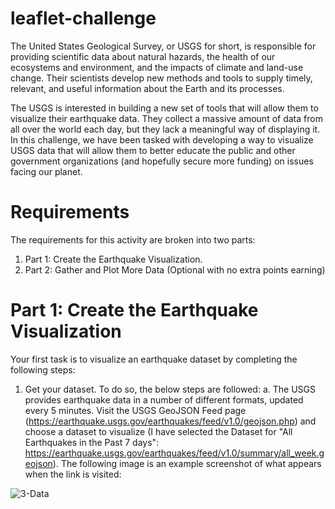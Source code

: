 # leaflet-challenge
The United States Geological Survey, or USGS for short, is responsible for providing scientific data about natural hazards, the health of our ecosystems and environment, and the impacts of climate and land-use change. Their scientists develop new methods and tools to supply timely, relevant, and useful information about the Earth and its processes.

The USGS is interested in building a new set of tools that will allow them to visualize their earthquake data. They collect a massive amount of data from all over the world each day, but they lack a meaningful way of displaying it. In this challenge, we have been tasked with developing a way to visualize USGS data that will allow them to better educate the public and other government organizations (and hopefully secure more funding) on issues facing our planet.

# Requirements
The requirements for this activity are broken into two parts:
1. Part 1: Create the Earthquake Visualization.
2. Part 2: Gather and Plot More Data (Optional with no extra points earning)

# Part 1: Create the Earthquake Visualization
Your first task is to visualize an earthquake dataset by completing the following steps:

1. Get your dataset. To do so, the below steps are followed:
   a. The USGS provides earthquake data in a number of different formats, updated every 5 minutes. Visit the USGS GeoJSON Feed page (https://earthquake.usgs.gov/earthquakes/feed/v1.0/geojson.php) and choose a dataset to visualize (I have selected the Dataset for "All Earthquakes in the Past 7 days": https://earthquake.usgs.gov/earthquakes/feed/v1.0/summary/all_week.geojson). The following image is an example screenshot of what appears when the link is visited:

![3-Data](https://github.com/Pooja14n/leaflet-challenge/assets/144713762/0edcf48f-2514-4001-ade0-ae2d0b14bb92)


